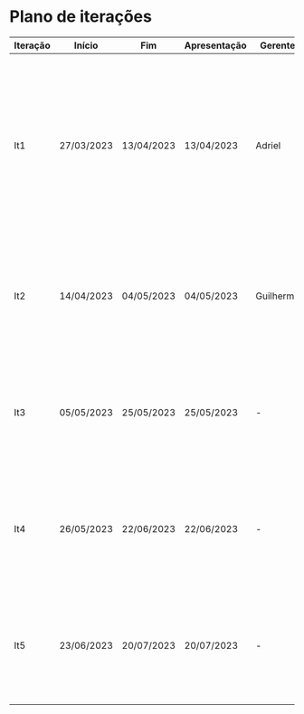 # Plano de iterações

| Iteração | Início     | Fim        | Apresentação | Gerente   | Detalhes |
| -------- | ---------- | ---------- | ------------ | --------- | -------- |
| It1      | 27/03/2023 | 13/04/2023 | 13/04/2023   | Adriel    | Criar Documento de Visão, Modelos e Plano de Iteração e Plano de Release, Estrutura do Projeto (código base), Detalhar User Stories (User Story Base) |
| It2      | 14/04/2023 | 04/05/2023 | 04/05/2023   | Guilherme | Detalhar User Stories, Implementar User Stories, Testar User Stories, Deploy da Iteração |
| It3      | 05/05/2023 | 25/05/2023 | 25/05/2023   | -         | Detalhar User Stories, Implementar User Stories, Testar User Stories, Deploy da Iteração |
| It4      | 26/05/2023 | 22/06/2023 | 22/06/2023   | -         | Detalhar User Stories, Implementar User Stories, Testar User Stories, Deploy da Iteração |
| It5      | 23/06/2023 | 20/07/2023 | 20/07/2023   | -         | Detalhar User Stories, Implementar User Stories, Testar User Stories, Deploy da Iteração |
